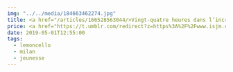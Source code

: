 ```yaml
---
img: "../../media/184663462274.jpg"
title: <a href="/articles/166528563044/>Vingt-quatre heures dans l’incroyable bibliothèque de M.Lemoncello</a> **(Escape from Mr. Lemoncello’s Library)**
price: <a href="https://t.umblr.com/redirect?z=https%3A%2F%2Fwww.isjm.ch%2Fprixjurys%2Fprix-enfantaisie%2F&t=MzU0Y2M5NmU2MzVlMTVhODc1NDY5MGM2YzI0ZWFkZGQyNjIzYzUzMSxuS1hxUTlsbw%3D%3D&b=t%3AAFZtUyO3mCgqH7W8yLrNmQ&p=https%3A%2F%2Fanathriveline.tumblr.com%2Fpost%2F166528563044%2Fvingt-quatre-heures-dans-lincroyable-biblioth%25C3%25A8que&m=1">Enfantaisie 2019</a>  de l’Insitut Suisse Jeunesse et Médias.
date: 2019-05-01T12:55:00
tags:
  - lemoncello
  - milan
  - jeunesse
---
```

